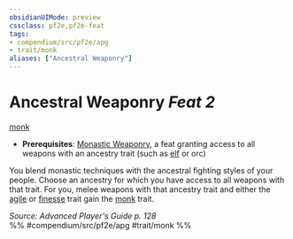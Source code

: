 ```yaml
---
obsidianUIMode: preview
cssclass: pf2e,pf2e-feat
tags:
- compendium/src/pf2e/apg
- trait/monk
aliases: ["Ancestral Weaponry"]
---
```

# Ancestral Weaponry  *Feat 2*  
[monk](rules/traits/monk.md)  

- **Prerequisites**: [Monastic Weaponry](compendium/feats/monastic-weaponry.md), a feat granting access to all weapons with an ancestry trait (such as [elf](compendium/feats/elven-weapon-familiarity.md) or orc)

You blend monastic techniques with the ancestral fighting styles of your people. Choose an ancestry for which you have access to all weapons with that trait. For you, melee weapons with that ancestry trait and either the [agile](rules/traits/agile.md) or [finesse](rules/traits/finesse.md) trait gain the [monk](rules/traits/monk.md) trait.

*Source: Advanced Player's Guide p. 128*  
%% #compendium/src/pf2e/apg #trait/monk %%